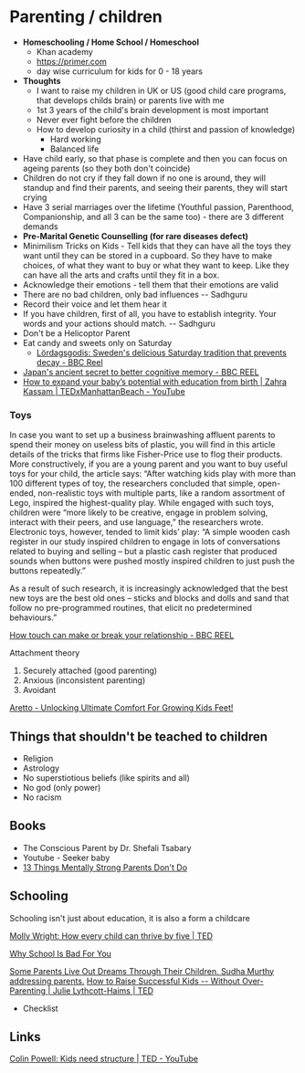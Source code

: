 # Parenting / children

- **Homeschooling / Home School / Homeschool**
  - Khan academy
  - <https://primer.com>
  - day wise curriculum for kids for 0 - 18 years
- **Thoughts**
  - I want to raise my children in UK or US (good child care programs, that develops childs brain) or parents live with me
  - 1st 3 years of the child's brain development is most important
  - Never ever fight before the children
  - How to develop curiosity in a child (thirst and passion of knowledge)
    - Hard working
    - Balanced life
- Have child early, so that phase is complete and then you can focus on ageing parents (so they both don't coincide)
- Children do not cry if they fall down if no one is around, they will standup and find their parents, and seeing their parents, they will start crying
- Have 3 serial marriages over the lifetime (Youthful passion, Parenthood, Companionship, and all 3 can be the same too) - there are 3 different demands
- **Pre-Marital Genetic Counselling (for rare diseases defect)**
- Minimilism Tricks on Kids - Tell kids that they can have all the toys they want until they can be stored in a cupboard. So they have to make choices, of what they want to buy or what they want to keep. Like they can have all the arts and crafts until they fit in a box.
- Acknowledge their emotions - tell them that their emotions are valid
- There are no bad children, only bad influences -- Sadhguru
- Record their voice and let them hear it
- If you have children, first of all, you have to establish integrity. Your words and your actions should match. -- Sadhguru
- Don't be a Helicoptor Parent
- Eat candy and sweets only on Saturday
  - [Lördagsgodis: Sweden's delicious Saturday tradition that prevents decay - BBC Reel](https://youtu.be/BQCbJOwA51k)
- [Japan's ancient secret to better cognitive memory - BBC REEL](https://youtu.be/s6OmqXCsYt8)
- [How to expand your baby’s potential with education from birth | Zahra Kassam | TEDxManhattanBeach - YouTube](https://www.youtube.com/watch?v=oXYre2T3p_k&ab_channel=TEDxTalks)

### Toys

In case you want to set up a business brainwashing affluent parents to spend their money on useless bits of plastic, you will find in this article details of the tricks that firms like Fisher-Price use to flog their products. More constructively, if you are a young parent and you want to buy useful toys for your child, the article says: “After watching kids play with more than 100 different types of toy, the researchers concluded that simple, open-ended, non-realistic toys with multiple parts, like a random assortment of Lego, inspired the highest-quality play. While engaged with such toys, children were “more likely to be creative, engage in problem solving, interact with their peers, and use language,” the researchers wrote. Electronic toys, however, tended to limit kids’ play: “A simple wooden cash register in our study inspired children to engage in lots of conversations related to buying and selling – but a plastic cash register that produced sounds when buttons were pushed mostly inspired children to just push the buttons repeatedly.”

As a result of such research, it is increasingly acknowledged that the best new toys are the best old ones – sticks and blocks and dolls and sand that follow no pre-programmed routines, that elicit no predetermined behaviours.”

[How touch can make or break your relationship - BBC REEL](https://youtu.be/FN7Buz0CMfI)

Attachment theory

1. Securely attached (good parenting)
2. Anxious (inconsistent parenting)
3. Avoidant

[Aretto - Unlocking Ultimate Comfort For Growing Kids Feet!](https://wearetto.com/)

## Things that shouldn't be teached to children

- Religion
- Astrology
- No superstiotious beliefs (like spirits and all)
- No god (only power)
- No racism

## Books

- The Conscious Parent by Dr. Shefali Tsabary
- Youtube - Seeker baby
- [13 Things Mentally Strong Parents Don't Do](../book-summaries/13-things-mentally-strong-parents-dont-do)

## Schooling

Schooling isn't just about education, it is also a form a childcare

[Molly Wright: How every child can thrive by five | TED](https://www.youtube.com/watch?v=aISXCw0Pi94&ab_channel=TED)

[Why School Is Bad For You](https://www.youtube.com/watch?v=M4u6oOQ77mg)

[Some Parents Live Out Dreams Through Their Children. Sudha Murthy addressing parents.](https://youtu.be/wPX_iQP-4Rc)
[How to Raise Successful Kids -- Without Over-Parenting | Julie Lythcott-Haims | TED](https://www.youtube.com/watch?v=CyElHdaqkjo)

- Checklist

## Links

[Colin Powell: Kids need structure | TED - YouTube](https://www.youtube.com/watch?v=NhYnouvrG_8&ab_channel=TED)
